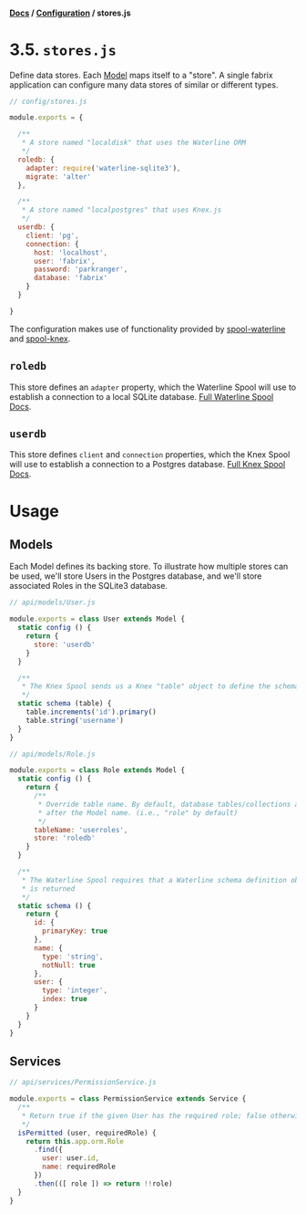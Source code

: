 #### [Docs](../../) / [Configuration](./) / stores.js

# 3.5. `stores.js`

Define data stores. Each [Model](../build/model.md) maps itself to a "store". A single fabrix application can configure many data stores of similar or different types.

```js
// config/stores.js

module.exports = {

  /**
   * A store named "localdisk" that uses the Waterline ORM
   */
  roledb: {
    adapter: require('waterline-sqlite3'),
    migrate: 'alter'
  },

  /**
   * A store named "localpostgres" that uses Knex.js
   */
  userdb: {
    client: 'pg',
    connection: {
      host: 'localhost',
      user: 'fabrix',
      password: 'parkranger',
      database: 'fabrix'
    }
  }

}
```

The configuration makes use of functionality provided by [spool-waterline](https://github.com/fabrix-app/spool-waterline) and [spool-knex](https://github.com/fabrix-app/spool-knex).

## `roledb`

This store defines an `adapter` property, which the Waterline Spool will use to establish a connection to a local SQLite database. [Full Waterline Spool Docs](https://github.com/fabrix-app/spool-waterline).

## `userdb`

This store defines `client` and `connection` properties, which the Knex Spool will use to establish a connection to a Postgres database. [Full Knex Spool Docs](https://github.com/fabrix-app/spool-knex).

# Usage

## Models

Each Model defines its backing store. To illustrate how multiple stores can be used, we'll store Users in the Postgres database, and we'll store associated Roles in the SQLite3 database.

```js
// api/models/User.js

module.exports = class User extends Model {
  static config () {
    return {
      store: 'userdb'
    }
  }

  /**
   * The Knex Spool sends us a Knex "table" object to define the schema
   */
  static schema (table) {
    table.increments('id').primary()
    table.string('username')
  }
}
```

```js
// api/models/Role.js

module.exports = class Role extends Model {
  static config () {
    return {
      /**
       * Override table name. By default, database tables/collections are named
       * after the Model name. (i.e., "role" by default)
       */
      tableName: 'userroles',
      store: 'roledb'
    }
  }

  /**
   * The Waterline Spool requires that a Waterline schema definition object
   * is returned
   */
  static schema () {
    return {
      id: {
        primaryKey: true
      },
      name: {
        type: 'string',
        notNull: true
      },
      user: {
        type: 'integer',
        index: true
      }
    }
  }
}
```

## Services

```js
// api/services/PermissionService.js

module.exports = class PermissionService extends Service {
  /**
   * Return true if the given User has the required role; false otherwise.
   */
  isPermitted (user, requiredRole) {
    return this.app.orm.Role
      .find({
        user: user.id,
        name: requiredRole
      })
      .then(([ role ]) => return !!role)
  }
}
```
